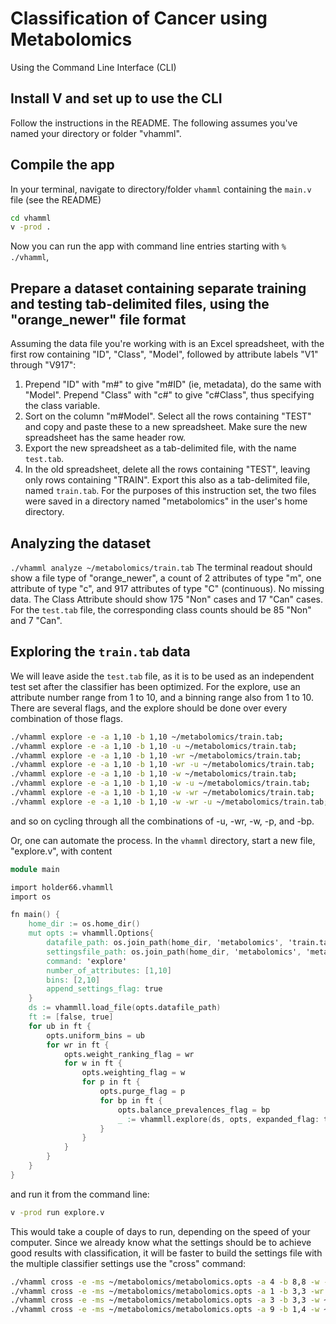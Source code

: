 # Classification of Cancer using Metabolomics
Using the Command Line Interface (CLI)

## Install V and set up to use the CLI
Follow the instructions in the README. The following assumes you've named your directory or folder "vhamml".

## Compile the app
In your terminal, navigate to directory/folder `vhamml` containing the `main.v` file
(see the README)
```sh
cd vhamml
v -prod .
```
Now you can run the app with command line entries starting with `% ./vhamml`, 

## Prepare a dataset containing separate training and testing tab-delimited files, using the "orange_newer" file format
Assuming the data file you're working with is an Excel spreadsheet, with the first row containing "ID", "Class", "Model", followed by attribute labels "V1" through "V917":
1. Prepend "ID" with "m#" to give "m#ID" (ie, metadata), do the same with "Model". Prepend "Class" with "c#" to give "c#Class", thus specifying the class variable.
2. Sort on the column "m#Model". Select all the rows containing "TEST" and copy and paste these to a new spreadsheet. Make sure the new spreadsheet has the same header row.
3. Export the new spreadsheet as a tab-delimited file, with the name `test.tab`.
4. In the old spreadsheet, delete all the rows containing "TEST", leaving only rows containing "TRAIN". Export this also as a tab-delimited file, named `train.tab`.
For the purposes of this instruction set, the two files were saved in a directory named "metabolomics" in the user's home directory.

## Analyzing the dataset
`./vhamml analyze ~/metabolomics/train.tab`
The terminal readout should show a file type of "orange_newer", a count of 2 attributes of type "m", one attribute of type "c", and 917 attributes of type "C" (continuous). No missing data. The Class Attribute should show 175 "Non" cases and 17 "Can" cases.
For the `test.tab` file, the corresponding class counts should be 85 "Non" and 7 "Can".

## Exploring the `train.tab` data
We will leave aside the `test.tab` file, as it is to be used as an independent test set after the classifier has been optimized.
For the explore, use an attribute number range from 1 to 10, and a binning range also from 1 to 10. There are several flags, and the explore should be done over every combination of those flags. 
```sh
./vhamml explore -e -a 1,10 -b 1,10 ~/metabolomics/train.tab;
./vhamml explore -e -a 1,10 -b 1,10 -u ~/metabolomics/train.tab;
./vhamml explore -e -a 1,10 -b 1,10 -wr ~/metabolomics/train.tab;
./vhamml explore -e -a 1,10 -b 1,10 -wr -u ~/metabolomics/train.tab;
./vhamml explore -e -a 1,10 -b 1,10 -w ~/metabolomics/train.tab;
./vhamml explore -e -a 1,10 -b 1,10 -w -u ~/metabolomics/train.tab;
./vhamml explore -e -a 1,10 -b 1,10 -w -wr ~/metabolomics/train.tab;
./vhamml explore -e -a 1,10 -b 1,10 -w -wr -u ~/metabolomics/train.tab;
```
and so on cycling through all the combinations of -u, -wr, -w, -p, and -bp.

Or, one can automate the process. In the `vhamml` directory, start a new file, "explore.v", with content
```v
module main

import holder66.vhammll
import os

fn main() {
	home_dir := os.home_dir()
	mut opts := vhammll.Options{
		datafile_path: os.join_path(home_dir, 'metabolomics', 'train.tab')
		settingsfile_path: os.join_path(home_dir, 'metabolomics', 'metabolomics.opts')
		command: 'explore'
		number_of_attributes: [1,10]
		bins: [2,10]
		append_settings_flag: true
	}
	ds := vhammll.load_file(opts.datafile_path)
	ft := [false, true]
	for ub in ft {
		opts.uniform_bins = ub
		for wr in ft {
			opts.weight_ranking_flag = wr
			for w in ft {
				opts.weighting_flag = w
				for p in ft {
					opts.purge_flag = p
					for bp in ft {
						opts.balance_prevalences_flag = bp
						_ := vhammll.explore(ds, opts, expanded_flag: true)
					}
				}
			}
		}
	}
}
```
and run it from the command line:
```sh
v -prod run explore.v
```
This would take a couple of days to run, depending on the speed of your computer. Since we already know what the settings should be to achieve good results with classification, it will be faster to build the settings file with the multiple classifier settings use the "cross" command:
```sh
./vhamml cross -e -ms ~/metabolomics/metabolomics.opts -a 4 -b 8,8 -w -bp -p ~/metabolomics/train.tab;
./vhamml cross -e -ms ~/metabolomics/metabolomics.opts -a 1 -b 3,3 -wr -w -bp ~/metabolomics/train.tab;
./vhamml cross -e -ms ~/metabolomics/metabolomics.opts -a 3 -b 3,3 -w ~/metabolomics/train.tab;
./vhamml cross -e -ms ~/metabolomics/metabolomics.opts -a 9 -b 1,4 -w ~/metabolomics/train.tab
```